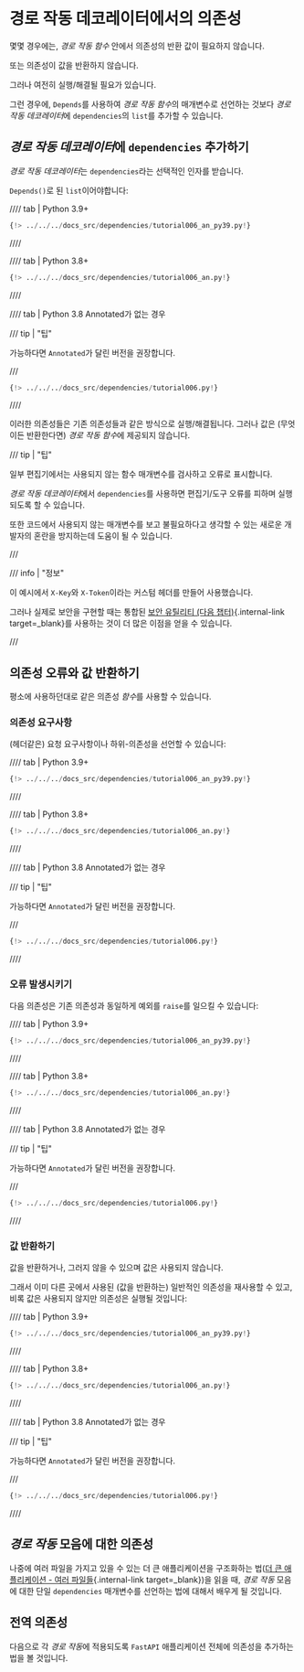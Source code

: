# 경로 작동 데코레이터에서의 의존성

몇몇 경우에는, *경로 작동 함수* 안에서 의존성의 반환 값이 필요하지 않습니다.

또는 의존성이 값을 반환하지 않습니다.

그러나 여전히 실행/해결될 필요가 있습니다.

그런 경우에, `Depends`를 사용하여 *경로 작동 함수*의 매개변수로 선언하는 것보다 *경로 작동 데코레이터*에 `dependencies`의 `list`를 추가할 수 있습니다.

## *경로 작동 데코레이터*에 `dependencies` 추가하기

*경로 작동 데코레이터*는 `dependencies`라는 선택적인 인자를 받습니다.

`Depends()`로 된 `list`이어야합니다:

//// tab | Python 3.9+

```Python hl_lines="19"
{!> ../../../docs_src/dependencies/tutorial006_an_py39.py!}
```

////

//// tab | Python 3.8+

```Python hl_lines="18"
{!> ../../../docs_src/dependencies/tutorial006_an.py!}
```

////

//// tab | Python 3.8 Annotated가 없는 경우

/// tip | "팁"

가능하다면 `Annotated`가 달린 버전을 권장합니다.

///

```Python hl_lines="17"
{!> ../../../docs_src/dependencies/tutorial006.py!}
```

////

이러한 의존성들은 기존 의존성들과 같은 방식으로 실행/해결됩니다. 그러나 값은 (무엇이든 반환한다면) *경로 작동 함수*에 제공되지 않습니다.

/// tip | "팁"

일부 편집기에서는 사용되지 않는 함수 매개변수를 검사하고 오류로 표시합니다.

*경로 작동 데코레이터*에서 `dependencies`를 사용하면 편집기/도구 오류를 피하며 실행되도록 할 수 있습니다.

또한 코드에서 사용되지 않는 매개변수를 보고 불필요하다고 생각할 수 있는 새로운 개발자의 혼란을 방지하는데 도움이 될 수 있습니다.

///

/// info | "정보"

이 예시에서 `X-Key`와 `X-Token`이라는 커스텀 헤더를 만들어 사용했습니다.

그러나 실제로 보안을 구현할 때는 통합된 [보안 유틸리티 (다음 챕터)](../security/index.md){.internal-link target=_blank}를 사용하는 것이 더 많은 이점을 얻을 수 있습니다.

///

## 의존성 오류와 값 반환하기

평소에 사용하던대로 같은 의존성 *함수*를 사용할 수 있습니다.

### 의존성 요구사항

(헤더같은) 요청 요구사항이나 하위-의존성을 선언할 수 있습니다:

//// tab | Python 3.9+

```Python hl_lines="8  13"
{!> ../../../docs_src/dependencies/tutorial006_an_py39.py!}
```

////

//// tab | Python 3.8+

```Python hl_lines="7  12"
{!> ../../../docs_src/dependencies/tutorial006_an.py!}
```

////

//// tab | Python 3.8 Annotated가 없는 경우

/// tip | "팁"

가능하다면 `Annotated`가 달린 버전을 권장합니다.

///

```Python hl_lines="6  11"
{!> ../../../docs_src/dependencies/tutorial006.py!}
```

////

### 오류 발생시키기

다음 의존성은 기존 의존성과 동일하게 예외를 `raise`를 일으킬 수 있습니다:

//// tab | Python 3.9+

```Python hl_lines="10  15"
{!> ../../../docs_src/dependencies/tutorial006_an_py39.py!}
```

////

//// tab | Python 3.8+

```Python hl_lines="9  14"
{!> ../../../docs_src/dependencies/tutorial006_an.py!}
```

////

//// tab | Python 3.8 Annotated가 없는 경우

/// tip | "팁"

가능하다면 `Annotated`가 달린 버전을 권장합니다.

///

```Python hl_lines="8  13"
{!> ../../../docs_src/dependencies/tutorial006.py!}
```

////

### 값 반환하기

값을 반환하거나, 그러지 않을 수 있으며 값은 사용되지 않습니다.

그래서 이미 다른 곳에서 사용된 (값을 반환하는) 일반적인 의존성을 재사용할 수 있고, 비록 값은 사용되지 않지만 의존성은 실행될 것입니다:

//// tab | Python 3.9+

```Python hl_lines="11  16"
{!> ../../../docs_src/dependencies/tutorial006_an_py39.py!}
```

////

//// tab | Python 3.8+

```Python hl_lines="10  15"
{!> ../../../docs_src/dependencies/tutorial006_an.py!}
```

////

//// tab | Python 3.8 Annotated가 없는 경우

/// tip | "팁"

가능하다면 `Annotated`가 달린 버전을 권장합니다.

///

```Python hl_lines="9  14"
{!> ../../../docs_src/dependencies/tutorial006.py!}
```

////

## *경로 작동* 모음에 대한 의존성

나중에 여러 파일을 가지고 있을 수 있는 더 큰 애플리케이션을 구조화하는 법([더 큰 애플리케이션 - 여러 파일들](../../tutorial/bigger-applications.md){.internal-link target=_blank})을 읽을 때, *경로 작동* 모음에 대한 단일 `dependencies` 매개변수를 선언하는 법에 대해서 배우게 될 것입니다.

## 전역 의존성

다음으로 각 *경로 작동*에 적용되도록 `FastAPI` 애플리케이션 전체에 의존성을 추가하는 법을 볼 것입니다.
